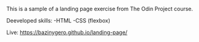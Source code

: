 This is a sample of a landing page exercise from The Odin Project course.

Deeveloped skills:
-HTML
-CSS (flexbox)

Live: https://bazinygero.github.io/landing-page/